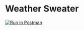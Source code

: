 # Weather Sweater

[![Run in Postman](https://run.pstmn.io/button.svg)](https://app.getpostman.com/run-collection/ca3ce3a5cbf5fdd6dd32)
